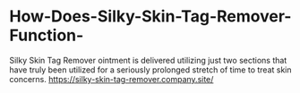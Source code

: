# How-Does-Silky-Skin-Tag-Remover-Function-
Silky Skin Tag Remover ointment is delivered utilizing just two sections that have truly been utilized for a seriously prolonged stretch of time to treat skin concerns. https://silky-skin-tag-remover.company.site/
